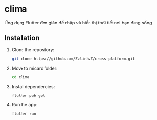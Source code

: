 # clima

Ứng dụng Flutter đơn giản để nhập và hiển thị thời tiết nơi bạn đang sống

## Installation

1. Clone the repository:
   ```sh
   git clone https://github.com/ZzlinhzZ/cross-platform.git

2. Move to micard folder:
   ```sh
   cd clima
   
3. Install dependencies:
   ```sh
   flutter pub get
   
4. Run the app:
   ```sh
   flutter run